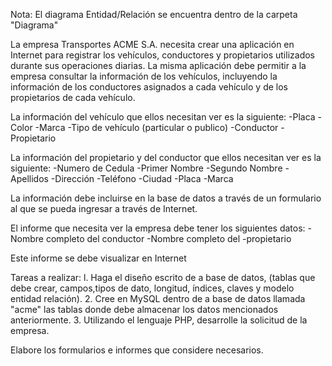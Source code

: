 Nota: El diagrama Entidad/Relación se encuentra dentro de la carpeta "Diagrama"

La empresa Transportes ACME S.A. necesita crear una aplicación en Internet para
registrar los vehículos, conductores y propietarios utilizados durante sus operaciones
diarias. La misma aplicación debe permitir a la empresa consultar la información de los
vehículos, incluyendo la información de los conductores asignados a cada vehículo y de
los propietarios de cada vehículo.

La información del vehículo que ellos necesitan ver es la siguiente: 
-Placa
-Color
-Marca
-Tipo de vehículo (particular o publico)
-Conductor
-Propietario 

La información del propietario y del conductor que ellos necesitan ver es la
siguiente: 
-Numero de Cedula
-Primer Nombre 
-Segundo Nombre
-Apellidos 
-Dirección
-Teléfono 
-Ciudad 
-Placa
-Marca 

La información debe incluirse en la base de datos a través de un formulario al que se
pueda ingresar a través de Internet.

El informe que necesita ver la empresa debe tener los siguientes datos: 
-Nombre completo del conductor
-Nombre completo del
-propietario

Este informe se debe visualizar en Internet 

Tareas a realizar: 
l. Haga el diseño escrito de a base de datos, (tablas que debe crear, campos,tipos de dato, longitud, índices, claves y modelo entidad relación). 
2. Cree en MySQL dentro de a base de datos llamada "acme" las tablas donde debe almacenar los datos mencionados anteriormente. 
3. Utilizando el lenguaje PHP, desarrolle la solicitud de la empresa.

Elabore los formularios e informes que considere necesarios. 
